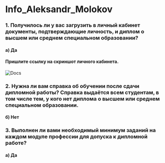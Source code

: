 # Info_Aleksandr_Molokov

### 1. Получилось ли у вас загрузить в личный кабинет документы, подтверждающие личность, и диплом о высшем или среднем специальном образовании?

#### а) Да

#### Пришлите ссылку на скриншот личного кабинета.

![Docs](https://github.com/ALEMOLOKOV/Info_Aleksandr_Molokov/assets/109212419/355fa59d-41d2-48d6-a356-ea7071e693fa)


### 2. Нужна ли вам справка об обучении после сдачи дипломной работы? Справка выдаётся всем студентам, в том числе тем, у кого нет диплома о высшем или среднем специальном образовании.

#### б) Нет


### 3. Выполнен ли вами необходимый минимум заданий на каждом модуле профессии для допуска к дипломной работе?

#### а) Да

